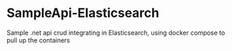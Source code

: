 # SampleApi-Elasticsearch
Sample .net api crud integrating in Elasticsearch, using docker compose to pull up the containers 
